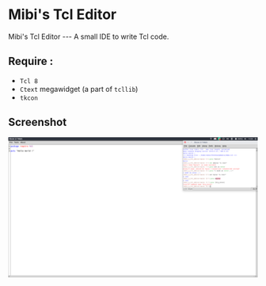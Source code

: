 # Mibi's Tcl Editor
Mibi's Tcl Editor --- A small IDE to write Tcl code.
## Require :
* `Tcl 8`
* `Ctext` megawidget (a part of `tcllib`)
* `tkcon`
## Screenshot
![Mibi's Tcl Editor in action !](screenshot.png)
